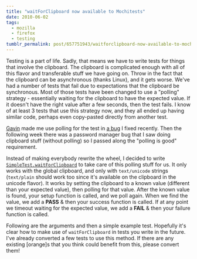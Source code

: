 ```yaml
---
title: "waitForClipboard now available to Mochitests"
date: 2010-06-02
tags:
  - mozilla
  - firefox
  - testing
tumblr_permalink: post/657751943/waitforclipboard-now-available-to-mochitests
---
```


Testing is a part of life. Sadly, that means we have to write tests for things that involve the clipboard. The clipboard is complicated enough with all of this flavor and transferable stuff we have going on. Throw in the fact that the clipboard can be asynchronous (thanks Linux), and it gets worse. We've had a number of tests that fail due to expectations that the clipboard be synchronous. Most of those tests have been changed to use a "polling" strategy - essentially waiting for the clipboard to have the expected value. If it doesn't have the right value after a few seconds, then the test fails. I know of at least 3 tests that use this strategy now, and they all ended up having similar code, perhaps even copy-pasted directly from another test.

[Gavin](http://www.gavinsharp.com/) made me use polling for the test in [a bug](https://bugzilla.mozilla.org/show_bug.cgi?id=556061) I fixed recently. Then the following week there was a password manager bug that I saw doing clipboard stuff (without polling) so I passed along the "polling is good" requirement.

Instead of making everybody rewrite the wheel, I decided to write [`SimpleTest.waitForClipboard`](https://bugzilla.mozilla.org/show_bug.cgi?id=567870) to take care of this polling stuff for us. It only works with the global clipboard, and only with `text/unicode` strings (`text/plain` should work too since it's available on the clipboard in the unicode flavor). It works by setting the clipboard to a known value (different than your expected value), then polling for that value. After the known value is found, your setup function is called, and we poll again. When we find the value, we add a **PASS** & then your success function is called. If at any point we timeout waiting for the expected value, we add a **FAIL** & then your failure function is called.

Following are the arguments and then a simple example test. Hopefully it's clear how to make use of `waitForClipboard` in tests you write in the future. I've already converted a few tests to use this method. If there are any existing [orange]s that you think could benefit from this, please convert them!

<script src="https://gist.github.com/423041.js"></script>
